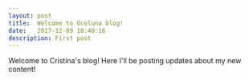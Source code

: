 ```yaml
---
layout: post
title:  Welcome to Oceluna blog!
date:   2017-12-09 18:40:16
description: First post
---
```


Welcome to Cristina's blog! Here I'll be posting updates about my new content!